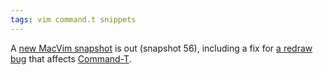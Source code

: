 ```yaml
---
tags: vim command.t snippets
---
```


A [new MacVim snapshot](https://github.com/downloads/b4winckler/macvim/MacVim-snapshot-56.tbz) is out (snapshot 56), including a fix for [a redraw bug](http://groups.google.com/group/vim_mac/browse_thread/thread/a6c2e541a1382a8d) that affects [Command-T](/wiki/Command-T).
